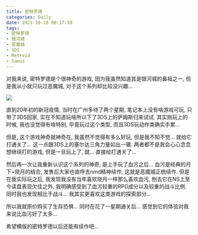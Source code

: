 ```yaml
---
title: 密特罗德
categories: Daily
date: 2021-10-18 00:17:50
tags: 
- 密特罗德
- 银河城
- 恶魔城 
- 3DS
- Metroid
- Samus
---
```


对我来说, 密特罗德是个很神奇的游戏, 因为我虽然知道其是银河城的鼻祖之一, 但是我从小就只玩过恶魔城, 对于这个系列却比较没兴趣...

![](https://image.gcores.com/f3d38742-2986-468a-af44-5956200993f7.jpg?x-oss-process=image/resize,limit_1,m_lfit,w_1250/quality,q_90)
<!-- 摘要部分 -->
<!-- more -->

直到20年初的新冠疫情, 当时在广州多待了两个星期, 笔记本上没有啥游戏可玩, 只带了3DS回家, 实在不知道玩啥所以下了3DS上的萨姆斯归来试试. 其实刚玩上的时候, 我也没觉得有啥特别, 毕竟玩过这个类型, 而且3DS玩动作类确实手累...

但是, 这个游戏神奇就神奇在, 我虽然不觉得有多么好玩, 但是我不知不觉... 就给它打通关了... 这一点跟3DS上的塞尔达三角力量如出一辙. 两者都不是我会心心念念想继续打的游戏, 但是一旦玩上了, 就... 直接给打通关了...

然后再一次让我重新认识这个系列的神奇, 是上手玩了血污之后... 血污是经典的月下+晓月的结合, 发售后大家也直呼去nmd精神续作, 这就是恶魔城正统续作. 但是在我实际玩之后, 我发现我没有当年喜欢晓月一样那么喜欢血污, 刨去它在NS上至今读盘表现欠佳之外, 我明确感受到了血污较重的RPG成分以及较重的战斗比例. 同时我也发现相比于战斗... 我其实更喜欢这类游戏的探索部分...

所以我就原价购买了生存恐惧... 同时在花了一星期通关后... 感觉到它的体验对我来说比血污好了太多...

希望横版的密特罗德以后还能有续作吧...
